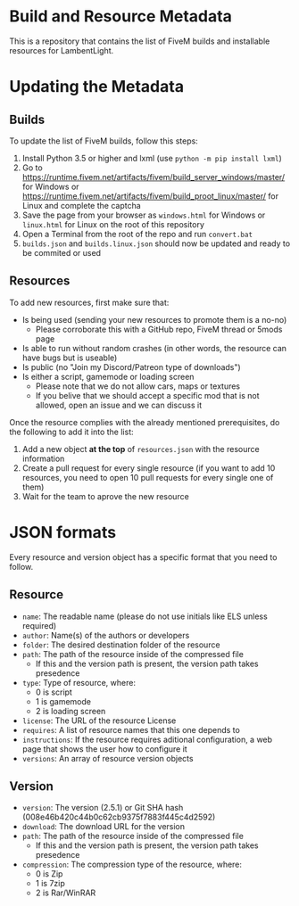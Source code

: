 # Build and Resource Metadata

This is a repository that contains the list of FiveM builds and installable resources for LambentLight.

# Updating the Metadata

## Builds

To update the list of FiveM builds, follow this steps:

1. Install Python 3.5 or higher and lxml (use `python -m pip install lxml`)
2. Go to https://runtime.fivem.net/artifacts/fivem/build_server_windows/master/ for Windows or https://runtime.fivem.net/artifacts/fivem/build_proot_linux/master/ for Linux and complete the captcha
3. Save the page from your browser as `windows.html` for Windows or `linux.html` for Linux on the root of this repository
4. Open a Terminal from the root of the repo and run `convert.bat`
5. `builds.json` and `builds.linux.json` should now be updated and ready to be commited or used

## Resources

To add new resources, first make sure that:

* Is being used (sending your new resources to promote them is a no-no)
  * Please corroborate this with a GitHub repo, FiveM thread or 5mods page
* Is able to run without random crashes (in other words, the resource can have bugs but is useable)
* Is public (no "Join my Discord/Patreon type of downloads")
* Is either a script, gamemode or loading screen
  * Please note that we do not allow cars, maps or textures
  * If you belive that we should accept a specific mod that is not allowed, open an issue and we can discuss it

Once the resource complies with the already mentioned prerequisites, do the following to add it into the list:

1. Add a new object **at the top** of `resources.json` with the resource information
2. Create a pull request for every single resource (if you want to add 10 resources, you need to open 10 pull requests for every single one of them)
3. Wait for the team to aprove the new resource

# JSON formats

Every resource and version object has a specific format that you need to follow.

## Resource

* `name`: The readable name (please do not use initials like ELS unless required)
* `author`: Name(s) of the authors or developers
* `folder`: The desired destination folder of the resource
* `path`: The path of the resource inside of the compressed file
  * If this and the version path is present, the version path takes presedence
* `type`: Type of resource, where:
  * 0 is script
  * 1 is gamemode
  * 2 is loading screen
* `license`: The URL of the resource License
* `requires`: A list of resource names that this one depends to
* `instructions`: If the resource requires aditional configuration, a web page that shows the user how to configure it
* `versions`: An array of resource version objects

## Version

* `version`: The version (2.5.1) or Git SHA hash (008e46b420c44b0c62cb9375f7883f445c4d2592)
* `download`: The download URL for the version
* `path`: The path of the resource inside of the compressed file
  * If this and the version path is present, the version path takes presedence
* `compression`: The compression type of the resource, where:
  * 0 is Zip
  * 1 is 7zip
  * 2 is Rar/WinRAR
